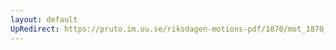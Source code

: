 ```yaml
---
layout: default
UpRedirect: https://pruto.im.uu.se/riksdagen-motions-pdf/1870/mot_1870__ak__82/mot_1870__ak__82-001.pdf
---
```

